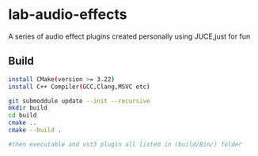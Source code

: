 # lab-audio-effects
A series of audio effect plugins created personally using JUCE,just for fun

## Build
```sh
install CMake(version >= 3.22)
install C++ Compiler(GCC,Clang,MSVC etc)

git submoddule update --init --recursive
mkdir build
cd build
cmake ..
cmake --build .

#then executable and vst3 plugin all listed in (build/Bin/) folder 
```